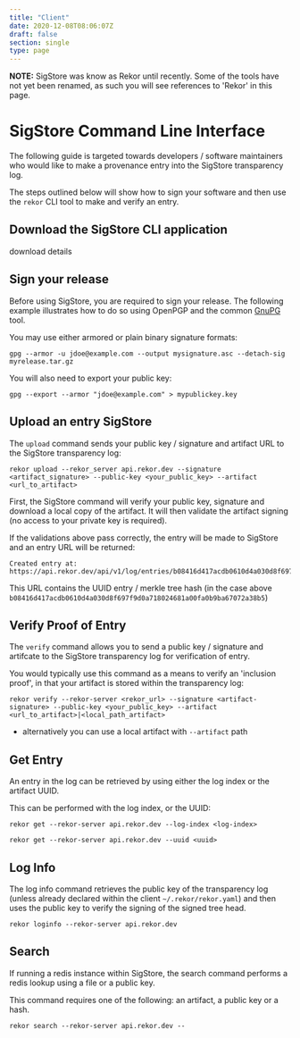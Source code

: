 ```yaml
---
title: "Client"
date: 2020-12-08T08:06:07Z
draft: false
section: single
type: page
---
```


**NOTE:** SigStore was know as Rekor until recently. Some of the tools have not
yet been renamed, as such you will see references to 'Rekor' in this page.

# SigStore Command Line Interface

The following guide is targeted towards developers / software maintainers who would like to make a provenance entry into the SigStore transparency log.

The steps outlined below will show how to sign your software and then use the `rekor` CLI tool to make and verify an entry.

## Download the SigStore CLI application

<TODO> download details

## Sign your release

Before using SigStore, you are required to sign your release.
The following example illustrates how to do so using OpenPGP and the common
[GnuPG](https://gnupg.org/) tool.

You may use either armored or plain binary signature formats:

```
gpg --armor -u jdoe@example.com --output mysignature.asc --detach-sig myrelease.tar.gz
```

You will also need to export your public key:

```
gpg --export --armor "jdoe@example.com" > mypublickey.key
```

## Upload an entry SigStore

The `upload` command sends your public key / signature and artifact URL to the SigStore transparency log:

```
rekor upload --rekor_server api.rekor.dev --signature <artifact_signature> --public-key <your_public_key> --artifact <url_to_artifact>
```

First, the SigStore command will verify your public key, signature and download
a local copy of the artifact. It will then validate the artifact signing (no
access to your private key is required).

If the validations above pass correctly, the entry will be made to SigStore and an entry URL will be returned:

```
Created entry at: https://api.rekor.dev/api/v1/log/entries/b08416d417acdb0610d4a030d8f697f9d0a718024681a00fa0b9ba67072a38b5
```

This URL contains the UUID entry / merkle tree hash (in the case above `b08416d417acdb0610d4a030d8f697f9d0a718024681a00fa0b9ba67072a38b5`)

<!--- Within here is again the UUID and the body of the entry (??) -->

## Verify Proof of Entry

The `verify` command allows you to send a public key / signature and artifcate to the SigStore transparency log for verification of entry.

You would typically use this command as a means to verify an 'inclusion proof',
in that your artifact is stored within the transparency log:

```
rekor verify --rekor-server <rekor_url> --signature <artifact-signature> --public-key <your_public_key> --artifact <url_to_artifact>|<local_path_artifact>
```

* alternatively you can use a local artifact with `--artifact` path

## Get Entry 

An entry in the log can be retrieved by using either the log index or the artifact UUID.

This can be performed with the log index, or the UUID:

```
rekor get --rekor-server api.rekor.dev --log-index <log-index>
```

```
rekor get --rekor-server api.rekor.dev --uuid <uuid>
```

## Log Info

The log info command retrieves the public key of the transparency log (unless already declared within the client `~/.rekor/rekor.yaml`)
and then uses the public key to verify the signing of the signed tree head.

`rekor loginfo --rekor-server api.rekor.dev`

## Search

If running a redis instance within SigStore, the search command performs a redis lookup using a file or a public key.

This command requires one of the following: an artifact, a public key or a hash. 

`rekor search --rekor-server api.rekor.dev --`
